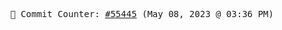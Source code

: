 <p align="center">
    <samp>
        📮 Commit Counter: <a href="https://github.com/Javascript-void0/Javascript-void0/commits/main">#55445</a> (May 08, 2023 @ 03:36 PM)
    </samp>
</p>
